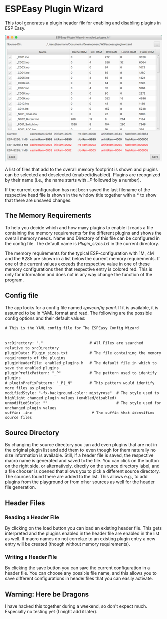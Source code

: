 # ESPEasy Plugin Wizard

This tool generates a plugin header file for enabling and disabling plugins in ESP Easy.

<img src="wizard_screenshot.png" alt="Screenshot of the Wizard" style="width: 800px;"/>

A list of files that add to the overall memory footprint is shown and plugins can be selected and deselected (enabled/disabled). Plugins are recognized by their name (i.e., the name starts with _\_P_ followed by a number).

If the current configuration has not been saved the last filename of the respective head file is shown in the window title together with a * to show that there are unsaved changes.

## The Memory Requirements
To help you decide which and how many plugins to enable it reads a file containing the memory requirements for the different plugins and shows the overall memory needs. Name and Directory of this file can be configured in the config file. The default name is _Plugin\_sizes.txt_ in the current directory.

The memory requirements for the typical ESP-configuration with 1M, 4M and the 8285 are shown in a list below the current memory requirements. If one of the current values exceeds the respective value in one of these memory configurations then that respective entry is colored red. This is only for information and does not in any way change the function of the program.

## Config file

The app looks for a config file named _epwconfig.yaml_. If it is available, it is assumed to be in YAML format and read. The following are the possible config options and their default values:
```
# This is the YAML config file for The ESPEasy Config Wizard


srcDirectory: "."                     # All Files are searched relative to srcDirectory
pluginData: Plugin_sizes.txt          # The file containing the memory requirements of the plugins
pluginHeaderFile: enabled_plugins.h   # The default file in which to save the enabled plugins
pluginPrefixPattern: "_P"             # The pattern used to identify plugins
# pluginPrefixPattern: "_P|_N"        # This pattern would identify more files as plugins
modifiedStyle: "-fx-background-color: mistyrose"  # The style used to highlight changed plugin values (enabled/disabled)
unmodifiedStyle: ""                               # The style used for unchanged plugin values
suffix: .ino                           # The suffix that identifies source files
```

## Source Directory

By changing the source directory you can add even plugins that are not in the original plugin list and add them to, even though for them naturally no size information is available. Still, if a header file is saved, the respective macro name is generated and saved to the file. You can click on the button on the right side, or alternatively, directly on the source directory label, and a file chooser is opened that allows you to pick a different source directory. The sources found there are added to the list. This allows e.g., to add plugins from the playground or from other sources as well for the header file generation.

## Header Files

### Reading a Header File
By clicking on the load button you can load an existing header file. This gets interpreted and the plugins enabled in the header file are enabled in the list as well. If macro names do not correlate to an existing plugin entry a new entry will be created (though without memory requirements).

### Writing a Header File
By clicking the save button you can save the current configuration in a header file. You can choose any possible file name, and this allows you to save different configurations in header files that you can easily activate.


## Warning: Here be Dragons

I have hacked this together during a weekend, so don't expect much. Especially no testing yet (I might add it later).